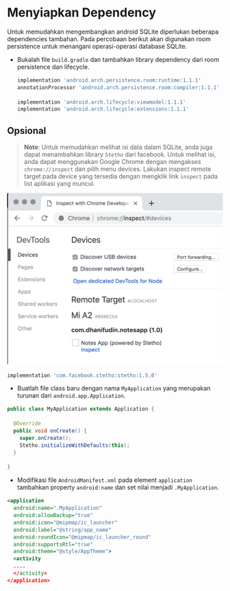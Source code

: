 # Menyiapkan Dependency

Untuk memudahkan mengembangkan android SQLite diperlukan beberapa dependencies
tambahan. Pada percobaan berikut akan digunakan room persistence untuk menangani
operasi-operasi database SQLite.

- Bukalah file `build.gradle` dan tambahkan library dependency dari room
 persistence dan lifecycle.

  ```gradle
  implementation 'android.arch.persistence.room:runtime:1.1.1'
  annotationProcessor 'android.arch.persistence.room:compiler:1.1.1'

  implementation 'android.arch.lifecycle:viewmodel:1.1.1'
  implementation 'android.arch.lifecycle:extensions:1.1.1'
  ```

## Opsional

> **Note**: Untuk memudahkan melihat isi data dalam SQLite, anda juga dapat
> menambahkan library `Stetho` dari facebook. Untuk melihat isi, anda dapat
> menggunakan Google Chrome dengan mengakses `chrome://inspect` dan pilih menu
> devices. Lakukan inspect remote target pada device yang tersedia dengan
> mengklik link `inspect` pada list aplikasi yang muncul.

![Stetho](./img/stetho.png)

```gradle
implementation 'com.facebook.stetho:stetho:1.5.0'
```

- Buatlah file class baru dengan nama `MyApplication` yang merupakan turunan
 dari `android.app.Application`.

```java
public class MyApplication extends Application {

  @Override
  public void onCreate() {
    super.onCreate();
    Stetho.initializeWithDefaults(this);
  }

}
```

- Modifikasi file `AndroidManifest.xml` pada element `application` tambahkan
 property `android:name` dan set nilai menjadi `.MyApplication`.

```xml
<application
  android:name=".MyApplication"
  android:allowBackup="true"
  android:icon="@mipmap/ic_launcher"
  android:label="@string/app_name"
  android:roundIcon="@mipmap/ic_launcher_round"
  android:supportsRtl="true"
  android:theme="@style/AppTheme">
  <activity
  ....
  </activity>
</application>
```

